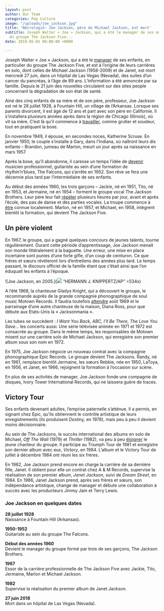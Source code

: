 ```yaml
---
layout: post
author: Our Team
categories: Pop Culture
image: "/uploads/joe_jackson.jpg"
title: 'Nécrologie: Joe Jackson, père de Michael Jackson, est mort'
subtitle: Joseph Walter « Joe » Jackson, qui a été le manager de ses enfants, en particulier
  du groupe The Jackson Five...
date: 2019-05-01 00:00:00 +0000

---
```

Joseph Walter « Joe » Jackson, qui a été le [manager](https://conjugaison.lemonde.fr/conjugaison/premier-groupe/manager/ "Conjugaison du verbe manager") de ses enfants, en particulier du groupe The Jackson Five, et est à l’origine de leurs carrières en solo, dont celles de Michael Jackson (1958-2009) et de Janet, est mort mercredi 27 juin, dans un hôpital de Las Vegas (Nevada), des suites d’un cancer du pancréas, à l’âge de 89 ans. L’information a été annoncée par sa famille. Depuis le 21 juin des nouvelles circulaient sur des sites people concernant la dégradation de son état de santé.

Ainé des cinq enfants de sa mère et de son père, professeur, Joe Jackson est né le 28 juillet 1928, à Fountain Hill, un village de l’Arkansas. Lorsque ses parents divorcent, il est âgé de 12 ans et part avec son père en Californie. Il s’installera plusieurs années après dans la région de Chicago (Illinois), où vit sa mère. C’est là qu’il commence à [travailler](https://conjugaison.lemonde.fr/conjugaison/premier-groupe/travailler/ "Conjugaison du verbe travailler"), comme grutier et soudeur, tout en pratiquant la boxe.

En novembre 1949, il épouse, en secondes noces, Katherine Scruse. En janvier 1950, le couple s’installe à Gary, dans l’Indiana, où naîtront leurs dix enfants – Brandon, jumeau de Marlon, meurt un jour après sa naissance en mars 1957.

Après la boxe, qu’il abandonne, il caresse un temps l’idée de [devenir](https://conjugaison.lemonde.fr/conjugaison/troisieme-groupe/devenir/ "Conjugaison du verbe devenir") musicien professionnel, guitariste au sein d’une formation de rhythm’n’blues, The Falcons, qui s’arrête en 1952. Son rêve se fera une décennie plus tard par l’intermédiaire de ses enfants.

Au début des années 1960, les trois garçons – Jackie, né en 1951, Tito, né en 1953, et Jermaine, né en 1954 – forment le groupe vocal The Jackson Brothers. Leur père leur fait [répéter](https://conjugaison.lemonde.fr/conjugaison/premier-groupe/r%C3%A9p%C3%A9ter/ "Conjugaison du verbe répéter") plusieurs heures par jour, avant et après l’école, des pas de danse et des parties vocales. La troupe commence à [être](https://conjugaison.lemonde.fr/conjugaison/auxiliaire/%C3%AAtre/ "Conjugaison du verbe être") connue localement. Marlon, né en 1957, et Michael, en 1958, intègrent bientôt la formation, qui devient The Jackson Five.

## Un père violent

En 1967, le groupe, qui a gagné quelques concours de jeunes talents, tourne régulièrement. Durant cette période d’apprentissage, Joe Jackson menait son monde littéralement à la baguette. Une erreur, une mise en place incertaine sont punies d’une forte gifle, d’un coup de ceinturon. Ce que frères et sœurs révéleront lors d’entretiens des années plus tard. Le temps passant, le discours officiel de la famille étant que c’était ainsi que l’on éduquait les enfants à l’époque.

!\[Joe Jackson, en 2005.\](![](https://img.lemde.fr/2018/06/28/0/0/2000/1568/534/0/60/0/84c798e_15963-bf8c7n.bzkq.jpg) “HERMANN J. KNIPPERTZ/AP” =534x)

A l’été 1968, la chanteuse Gladys Knight, qui a découvert le groupe, le recommande auprès de la grande compagnie phonographique de soul music Motown Records. Il faudra toutefois [attendre](https://conjugaison.lemonde.fr/conjugaison/troisieme-groupe/attendre/ "Conjugaison du verbe attendre") août 1969 et le parrainage d’une autre chanteuse de la maison, Diana Ross, pour que débute aux Etats-Unis la « Jacksonmania ».

Les tubes se succèdent : _I Want You Back, ABC, I’ll Be There, The Love You Save_… les concerts aussi. Une série télévisée animée en 1971 et 1972 est consacrée au groupe. Dans le même temps, les responsables de Motown misent sur une carrière solo de Michael Jackson, qui enregistre son premier album sous son nom en 1972.

En 1975, Joe Jackson négocie un nouveau contrat avec la compagnie phonographique Epic Records. Le groupe devient The Jacksons. Randy, né en 1961, remplace bientôt Jermaine, les sœurs Rebbie, née en 1950, LaToya, en 1956, et Janet, en 1966, rejoignent la formation à l’occasion sur scène.

En plus de ses activités de manager, Joe Jackson fonde une compagnie de disques, Ivory Tower International Records, qui ne laissera guère de traces.

## Victory Tour

Ses enfants devenant adultes, l’emprise paternelle s’atténue. Il a permis, en signant chez Epic, qu’ils obtiennent le contrôle artistique de leurs enregistrements (ils produisent _Destiny,_ en 1978), mais peu à peu il devient moins décisionnaire.

Au sein de The Jacksons, le succès international des albums en solo de Michael, _Off The Wall_ (1979) et _Thriller_ (1982), va peu à peu [éloigner](https://conjugaison.lemonde.fr/conjugaison/premier-groupe/%C3%A9loigner/ "Conjugaison du verbe éloigner") le jeune chanteur du groupe. Il participe au Triumph Tour de 1981 et enregistre son dernier album avec eux, _Victory_, en 1984. L’album et le Victory Tour de juillet à décembre 1984 ont réuni les six frères.

En 1982, Joe Jackson prend encore en charge la carrière de sa dernière fille, Janet. Il obtient pour elle un contrat chez A & M Records, supervise la réalisation de son premier album, _Janet Jackson_, suivi de _Dream Street_, en 1984. En 1986, Janet Jackson prend, après ses frères et sœurs, son indépendance artistique, change de manager et débute une collaboration à succès avec les producteurs Jimmy Jam et Terry Lewis.

### Joe Jackson en quelques dates

**28 juillet 1928**   
Naissance à Fountain Hill (Arkansas).

**1950-1952**   
Guitariste au sein du groupe The Falcons.

**Début des années 1960**   
Devient le manager du groupe formé par trois de ses garçons, The Jackson Brothers.

**1967**   
Essor de la carrière professionnelle de The Jackson Five avec Jackie, Tito, Jermaine, Marlon et Michael Jackson.

**1982**   
Supervise la réalisation du premier album de Janet Jackson.

**27 juin 2018**   
Mort dans un hôpital de Las Vegas (Nevada).